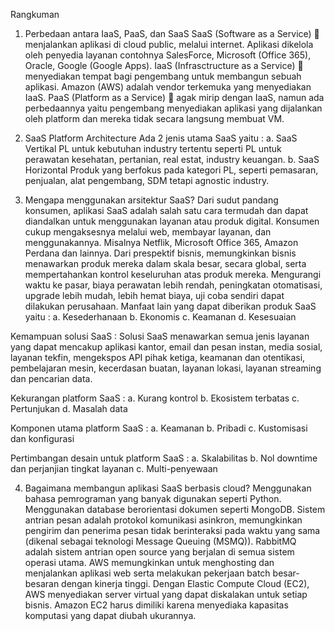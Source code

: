 Rangkuman 
1.	Perbedaan antara IaaS, PaaS, dan SaaS
SaaS (Software as a Service)  menjalankan aplikasi di cloud public, melalui internet. Aplikasi dikelola oleh penyedia layanan contohnya SalesForce, Microsoft (Office 365), Oracle, Google (Google Apps). 
IaaS (Infrasctructure as a Service)  menyediakan tempat bagi pengembang untuk membangun sebuah aplikasi. Amazon (AWS) adalah vendor terkemuka yang menyediakan IaaS.
PaaS (Platform as a Service)  agak mirip dengan IaaS, namun ada perbedaannya yaitu pengembang menyediakan aplikasi yang dijalankan oleh platform dan mereka tidak secara langsung membuat VM. 

2.	SaaS Platform Architecture
Ada 2 jenis utama SaaS yaitu :
a.	SaaS Vertikal
PL untuk kebutuhan industry tertentu seperti PL untuk perawatan kesehatan, pertanian, real estat, industry keuangan.
b.	SaaS Horizontal
Produk yang berfokus pada kategori PL, seperti pemasaran, penjualan, alat pengembang, SDM tetapi agnostic industry.

3.	Mengapa menggunakan arsitektur SaaS?
Dari sudut pandang konsumen, aplikasi SaaS adalah salah satu cara termudah dan dapat diandalkan untuk menggunakan layanan atau produk digital. Konsumen cukup mengaksesnya melalui web, membayar layanan, dan menggunakannya. Misalnya Netflik, Microsoft Office 365, Amazon Perdana dan lainnya. 
Dari prespektif bisnis, memungkinkan bisnis menawarkan produk mereka dalam skala besar, secara global, serta mempertahankan kontrol keseluruhan atas produk mereka. Mengurangi waktu ke pasar, biaya perawatan lebih rendah, peningkatan otomatisasi, upgrade lebih mudah, lebih hemat biaya, uji coba sendiri dapat dilakukan perusahaan. 
Manfaat lain yang dapat diberikan produk SaaS yaitu :
a.	Kesederhanaan
b.	Ekonomis
c.	Keamanan
d.	Kesesuaian

Kemampuan solusi SaaS :
Solusi SaaS menawarkan semua jenis layanan yang dapat mencakup aplikasi kantor, email dan pesan instan, media sosial, layanan tekfin, mengekspos API pihak ketiga, keamanan dan otentikasi, pembelajaran mesin, kecerdasan buatan, layanan lokasi, layanan streaming dan pencarian data.

Kekurangan platform SaaS :
a.	Kurang kontrol
b.	Ekosistem terbatas
c.	Pertunjukan
d.	Masalah data

Komponen utama platform SaaS :
a.	Keamanan
b.	Pribadi
c.	Kustomisasi dan konfigurasi

Pertimbangan desain untuk platform SaaS :
a.	Skalabilitas
b.	Nol downtime dan perjanjian tingkat layanan
c.	Multi-penyewaan

4.	Bagaimana membangun aplikasi SaaS berbasis cloud?
Menggunakan bahasa pemrograman yang banyak digunakan seperti Python.
Menggunakan database berorientasi dokumen seperti MongoDB. 
Sistem antrian pesan adalah protokol komunikasi asinkron, memungkinkan pengirim dan penerima pesan tidak berinteraksi pada waktu yang sama (dikenal sebagai teknologi Message Queuing (MSMQ)). 
RabbitMQ adalah sistem antrian open source yang berjalan di semua sistem operasi utama. 
AWS memungkinkan untuk menghosting dan menjalankan aplikasi web serta melakukan pekerjaan batch besar-besaran dengan kinerja tinggi. Dengan Elastic Compute Cloud (EC2), AWS menyediakan server virtual yang dapat diskalakan untuk setiap bisnis. Amazon EC2 harus dimiliki karena menyediaka kapasitas komputasi yang dapat diubah ukurannya. 
